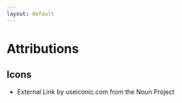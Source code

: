 ```yaml
---
layout: default
---
```

# Attributions

## Icons

* External Link by useiconic.com from the Noun Project
